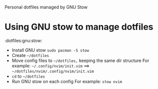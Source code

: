Personal dotfiles managed by GNU Stow

# Using GNU stow to manage dotfiles
:dotfiles:gnu:stow:

- Install GNU stow
  `sudo pacman -S stow`
- Create `~/dotfiles`
- Move config files to `~/dotfiles,` keeping the same dir structure
  For example:
  `~/.config/nvim/init.vim` ==> `~/dotfiles/nvim/.config/nvim/init.vim`
- `cd` to `~/dotfiles`
- Run GNU stow on each config 
  For example:
  `stow nvim`
